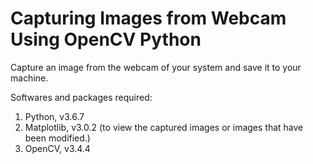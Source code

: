 # Capturing Images from Webcam Using OpenCV Python
Capture an image from the webcam of your system and save it to your machine.

Softwares and packages required:
1. Python, v3.6.7
2. Matplotlib, v3.0.2 (to view the captured images or images that have been modified.)
3. OpenCV, v3.4.4

